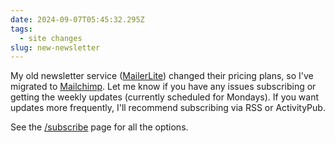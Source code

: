 ```yaml
---
date: 2024-09-07T05:45:32.295Z
tags:
  - site changes
slug: new-newsletter
---
```


My old newsletter service ([MailerLite](https://www.mailerlite.com/)) changed their pricing plans, so I've migrated to [Mailchimp](https://mailchimp.com/).
Let me know if you have any issues subscribing or getting the weekly updates (currently scheduled for Mondays).
If you want updates more frequently, I'll recommend subscribing via RSS or ActivityPub.

See the [/subscribe](https://www.ciccarello.me/subscribe/) page for all the options.
